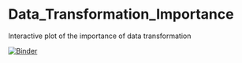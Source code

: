 # Data_Transformation_Importance
Interactive plot of the importance of data transformation













[![Binder](https://mybinder.org/badge_logo.svg)](https://mybinder.org/v2/gh/Kertn/Data_Transformation_Importance/main?filepath=Iteractive_plot.ipynb)
